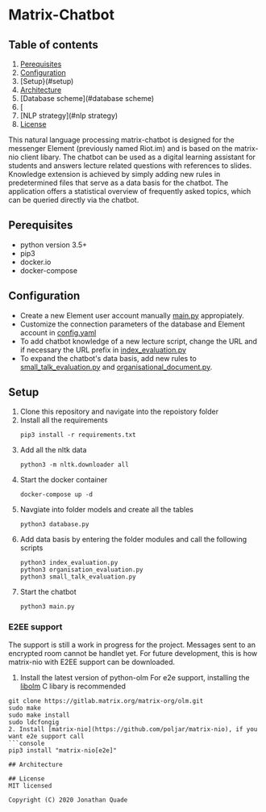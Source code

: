 # Matrix-Chatbot

## Table of contents
1. [Perequisites](#perequisites)
2. [Configuration](#configuration)
3. [Setup}(#setup)
4. [Architecture](#architecture)
5. [Database scheme](#database scheme)
6. [
7. [NLP strategy](#nlp strategy)
8. [License](#license)


This natural language processing matrix-chatbot is designed for the messenger Element (previously named Riot.im) and is based on the matrix-nio client libary. The chatbot can be used as a digital learning assistant for students and answers lecture related questions with references to slides.
Knowledge extension is achieved by simply adding new rules in predetermined files that serve as a data basis for the chatbot. The application offers a statistical overview of frequently asked topics, which can be queried directly via the chatbot.

## Perequisites
- python version 3.5+
- pip3
- docker.io
- docker-compose

## Configuration
- Create a new Element user account manually  [main.py](https://github.com/jquku/Matrix-Chatbot/blob/master/modules/main.py) appropiately.
- Customize the connection parameters of the database and Element account in [config.yaml](https://github.com/jquku/Matrix-Chatbot/blob/master/config.yaml)
- To add chatbot knowledge of a new lecture script, change the URL and if necessary the URL prefix in [index_evaluation.py](https://github.com/jquku/Matrix-Chatbot/blob/master/modules/index_evaluation.py)
- To expand the chatbot's data basis, add new rules to [small_talk_evaluation.py](https://github.com/jquku/Matrix-Chatbot/blob/master/modules/small_talk_evaluation.py) and [organisational_document.py](https://github.com/jquku/Matrix-Chatbot/blob/master/modules/organisational_document.py).

## Setup
1. Clone this repository and navigate into the repoistory folder
2. Install all the requirements
   ```console
   pip3 install -r requirements.txt
3. Add all the nltk data    
   ```console
   python3 -m nltk.downloader all
4. Start the docker container
   ```console
   docker-compose up -d
5. Navgiate into folder models and create all the tables
   ```console
   python3 database.py
6. Add data basis by entering the folder modules and call the following scripts
   ```console
   python3 index_evaluation.py
   python3 organisation_evaluation.py
   python3 small_talk_evaluation.py
7. Start the chatbot
   ```console
   python3 main.py
   
 ### E2EE support
 The support is still a work in progress for the project. Messages sent to an encrypted room 
 cannot be handlet yet. For future development, this is how matrix-nio with E2EE support can
 be downloaded.
 
 1. Install the latest version of python-olm
   For e2e support, installing the [libolm](https://gitlab.matrix.org/matrix-org/olm) C libary is recommended
   ```console
   git clone https://gitlab.matrix.org/matrix-org/olm.git
   sudo make
   sudo make install
   sudo ldcfongig
2. Install [matrix-nio](https://github.com/poljar/matrix-nio), if you want e2e support call
   ```console
   pip3 install "matrix-nio[e2e]" 
  
## Architecture  
   
## License
MIT licensed

Copyright (C) 2020 Jonathan Quade
